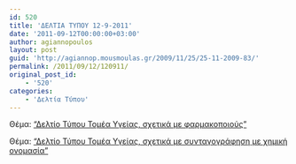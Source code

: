 ```yaml
---
id: 520
title: 'ΔΕΛΤΙΑ ΤΥΠΟΥ 12-9-2011'
date: '2011-09-12T00:00:00+03:00'
author: agiannopoulos
layout: post
guid: 'http://agiannop.mousmoulas.gr/2009/11/25/25-11-2009-83/'
permalink: /2011/09/12/120911/
original_post_id:
    - '520'
categories:
    - 'Δελτία Τύπου'
---
```


Θέμα: [“Δελτίο Τύπου Τομέα Υγείας, σχετικά με φαρμακοποιούς” ](http://localhost:8000/wp-content/uploads/2009/11/12092011_dt_gia_farmakopoioys.pdf)

Θέμα: [“Δελτίο Τύπου Τομέα Υγείας, σχετικά με συνταγογράφηση με χημική ονομασία” ](http://localhost:8000/wp-content/uploads/2009/11/12092011_syntagografisi_me_ximiki_onomasia.pdf)
